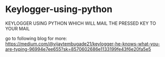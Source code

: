 # Keylogger-using-python
KEYLOGGER USING PYTHON WHICH WILL MAIL THE PRESSED KEY TO YOUR MAIL

go to following blog for more:
https://medium.com/@vijaytembugade21/keylogger-he-knows-what-you-are-typing-96994e7ee655?sk=8570602686e1133199fe43f6e20fa5e5
